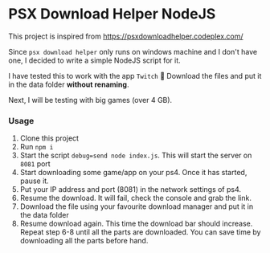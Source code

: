 # PSX Download Helper NodeJS

This project is inspired from https://psxdownloadhelper.codeplex.com/

Since `psx download helper` only runs on windows machine and I don't have one,
I decided to write a simple NodeJS script for it.

I have tested this to work with the app `Twitch` :tada:
Download the files and put it in the data folder __without renaming__.

Next, I will be testing with big games (over 4 GB).

### Usage
1. Clone this project
2. Run `npm i`
3. Start the script `debug=send node index.js`. This will start the server on `8081` port
4. Start downloading some game/app on your ps4. Once it has started, pause it.
5. Put your IP address and port (8081) in the network settings of ps4.
6. Resume the download. It will fail, check the console and grab the link.
7. Download the file using your favourite download manager and put it in the data folder
8. Resume download again. This time the download bar should increase. Repeat step 6-8 until all the parts are downloaded. You can save time by downloading all the parts before hand.
